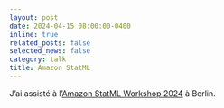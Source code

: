 ```yaml
---
layout: post
date: 2024-04-15 08:00:00-0400
inline: true
related_posts: false
selected_news: false
category: talk
title: Amazon StatML
---
```

J’ai assisté à l’<a href="https://www.amazon.science/latest-news/amazon-to-host-statml-oxford-imperial-ml-workshop-in-berlin-office">Amazon StatML Workshop 2024</a> à Berlin.
